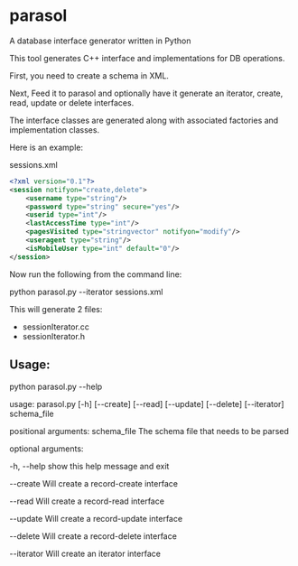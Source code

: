 parasol
=======

A database interface generator written in Python

This tool generates C++ interface and implementations for DB operations.


First, you need to create a schema in XML.


Next, Feed it to parasol and optionally have it generate an iterator, create, read, update or delete interfaces.


The interface classes are generated along with associated factories and implementation classes.


Here is an example:


sessions.xml 
```xml
<?xml version="0.1"?>
<session notifyon="create,delete">
    <username type="string"/>
    <password type="string" secure="yes"/>
    <userid type="int"/>
    <lastAccessTime type="int"/>
    <pagesVisited type="stringvector" notifyon="modify"/>
    <useragent type="string"/>
    <isMobileUser type="int" default="0"/>
</session>
```

Now run the following from the command line:

python parasol.py --iterator sessions.xml

This will generate 2 files:
 - sessionIterator.cc
 - sessionIterator.h

Usage:
-----
python parasol.py --help


usage: parasol.py [-h] [--create] [--read] [--update] [--delete] [--iterator]
                  schema_file



positional arguments:
  schema_file  The schema file that needs to be parsed



optional arguments:

  -h, --help   show this help message and exit
  
  --create     Will create a record-create interface
  
  --read       Will create a record-read interface
  
  --update     Will create a record-update interface
  
  --delete     Will create a record-delete interface
  
  --iterator   Will create an iterator interface




